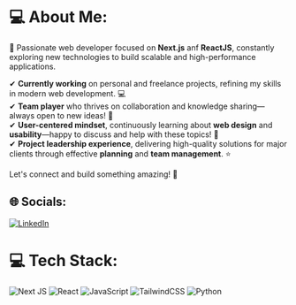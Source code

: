 # 💻 About Me:

🚀 Passionate web developer focused on **Next.js** anf **ReactJS**, constantly exploring new technologies to build scalable and high-performance applications.  

✔ **Currently working** on personal and freelance projects, refining my skills in modern web development. 💻</br>
✔ **Team player** who thrives on collaboration and knowledge sharing—always open to new ideas! 🤝</br>
✔ **User-centered mindset**, continuously learning about **web design** and **usability**—happy to discuss and help with these topics! 💬</br>
✔ **Project leadership experience**, delivering high-quality solutions for major clients through effective **planning** and **team management**. ⭐</br>

Let's connect and build something amazing! 🚀</br>

## 🌐 Socials:

[![LinkedIn](https://img.shields.io/badge/LinkedIn-%230077B5.svg?logo=linkedin&logoColor=white)](https://linkedin.com/in/OJPalenzuela)

# 💻 Tech Stack:

![Next JS](https://img.shields.io/badge/Next-black?style=for-the-badge&logo=next.js&logoColor=white) ![React](https://img.shields.io/badge/react-%2320232a.svg?style=for-the-badge&logo=react&logoColor=%2361DAFB) ![JavaScript](https://img.shields.io/badge/javascript-%23323330.svg?style=for-the-badge&logo=javascript&logoColor=%23F7DF1E) ![TailwindCSS](https://img.shields.io/badge/tailwindcss-%2338B2AC.svg?style=for-the-badge&logo=tailwind-css&logoColor=white) ![Python](https://img.shields.io/badge/python-3670A0?style=for-the-badge&logo=python&logoColor=ffdd54)

<!-- Proudly created with GPRM ( https://gprm.itsvg.in ) -->
